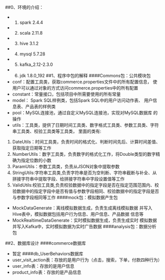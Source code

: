 ##0、环境的介绍：
- 1. spark 2.4.4
- 2. scala 2.11.8
- 3. hive 3.1.2
- 4. mysql 5.7.28
- 5. kafka_2.12-2.3.0
- 6. jdk 1.8.0_192
##1、程序中包的解释
####Commons包：公共模块包
- conf：配置工具类，获取commerce.properties文件中的所有配置信息，
使用户可以通过对象的方式访问commerce.properties中的所有配置
- constant：常量接口，包括项目中所需要使用的所有常量
- model： Spark SQL样例类，包括Spark SQL中的用户访问动作表、
用户信息表、产品表的样例类
- pool：MySQL连接池，通过自定义MySQL连接池，实现对MySQL数据库
的操作
- utils：工具类，提供了日期时间工具类、数字格式工具类、参数工具类、字符串工具类、校验工具类等工具类，
里面的类有:
1. DateUtils：时间工具类，负责时间的格式化、判断时间先后、计算时间差值、获取指定日期等工作
2. NumberUtils：数字工具类，负责数字的格式化工作，将Double类型的数字精确为指定位数的小数
3. ParamUtils：参数工具类，负责从JSON对象中提取参数
4. StringUtils:字符串工具类,负责字符串是否为空判断、字符串截断与补全、从拼接字符串中提取字段、给拼接字符串中字段设置值等工作
5. ValidUtils:校验工具类,负责校验数据中的指定字段是否在指定范围范围内、校验数据中的指定字段中是否有值与参数字段相同、校验数据中的指定字段是否与参数字段相同等工作
####mock包：模拟数据产生包
- MockDataGenerate：离线模拟数据生成，负责生成离线模拟数据
并写入Hive表中，模拟数据包括用户行为信息、用户信息、产品数据
信息等
- MockRealtimeDataGenerate：实时模拟数据生成，负责生成实时
模拟数据并写入Kafka中，实时模拟数据为实时广告数据
####analysis包：数据分析包

##2、数据库设计
####commerce数据库
- 暂定
####db_UserBehaviors数据库
- user_visit_action表：存放的是用户行为（点击，搜索，下单，付款四种行为）
- user_info表：存放的是用户信息
- product_info表：存放的是产品信息